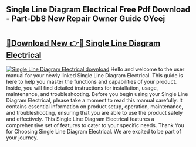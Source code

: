 ## Single Line Diagram Electrical Free Pdf Download - Part-Db8 New Repair Owner Guide OYeej

# <h2><a href="http://dfj9xdz.blite.top/?on=Single+Line+Diagram+Electrical">🔗Download New 👉🔴 Single Line Diagram Electrical</a></h2>

[![Single Line Diagram Electrical download](https://i.imgur.com/lujVjoI.png)](http://dfj9xdz.blite.top/?on=Single+Line+Diagram+Electrical)
Hello and welcome to the user manual for your newly linked Single Line Diagram Electrical. This guide is here to help you master the functions and capabilities of your product. Inside, you will find detailed instructions for installation, usage, maintenance, and troubleshooting. Before you begin using your Single Line Diagram Electrical, please take a moment to read this manual carefully. It contains essential information on product setup, operation, maintenance, and troubleshooting, ensuring that you are able to use the product safely and effectively. This Single Line Diagram Electrical features a comprehensive set of features to cater to your specific needs. Thank You for Choosing Single Line Diagram Electrical. We are excited to be part of your journey.
